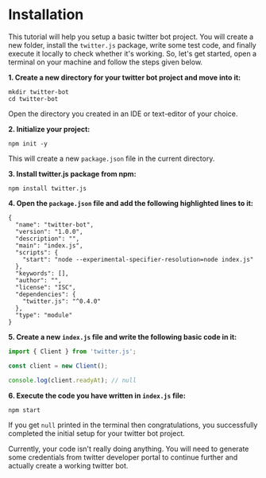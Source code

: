 # Installation

This tutorial will help you setup a basic twitter bot project. You will create a new folder, install the `twitter.js` package, write some test code, and finally execute it locally to check whether it's working. So, let's get started, open a terminal on your machine and follow the steps given below.

**1. Create a new directory for your twitter bot project and move into it:**

```bash:no-line-numbers
mkdir twitter-bot
cd twitter-bot
```

Open the directory you created in an IDE or text-editor of your choice.

**2. Initialize your project:**

```bash:no-line-numbers
npm init -y
```

This will create a new `package.json` file in the current directory.

**3. Install twitter.js package from npm:**

```bash:no-line-numbers
npm install twitter.js
```

**4. Open the `package.json` file and add the following highlighted lines to it:**

```json{7,15}
{
  "name": "twitter-bot",
  "version": "1.0.0",
  "description": "",
  "main": "index.js",
  "scripts": {
    "start": "node --experimental-specifier-resolution=node index.js"
  },
  "keywords": [],
  "author": "",
  "license": "ISC",
  "dependencies": {
    "twitter.js": "^0.4.0"
  },
  "type": "module"
}
```

**5. Create a new `index.js` file and write the following basic code in it:**

```js
import { Client } from 'twitter.js';

const client = new Client();

console.log(client.readyAt); // null
```

**6. Execute the code you have written in `index.js` file:**

```bash:no-line-numbers
npm start
```

If you get `null` printed in the terminal then congratulations, you successfully completed the initial setup for your twitter bot project.

Currently, your code isn't really doing anything. You will need to generate some credentials from twitter developer portal to continue further and actually create a working twitter bot.
